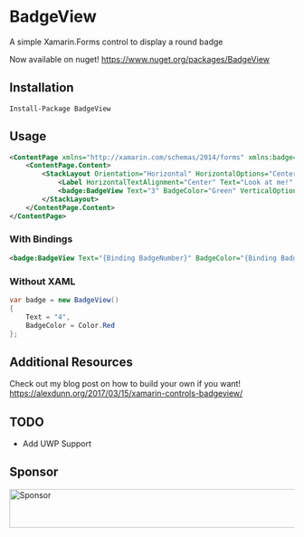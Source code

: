 # BadgeView
A simple Xamarin.Forms control to display a round badge

Now available on nuget! https://www.nuget.org/packages/BadgeView

## Installation

`Install-Package BadgeView`

## Usage

``` xml
<ContentPage xmlns="http://xamarin.com/schemas/2014/forms" xmlns:badge="clr-namespace:BadgeView.Shared;assembly=BadgeView.Shared" xmlns:x="http://schemas.microsoft.com/winfx/2009/xaml" x:Class="BadgeViewExample.BadgePage">
    <ContentPage.Content>
        <StackLayout Orientation="Horizontal" HorizontalOptions="CenterAndExpand" VerticalOptions="Center">
            <Label HorizontalTextAlignment="Center" Text="Look at me!" />
            <badge:BadgeView Text="3" BadgeColor="Green" VerticalOptions="Center" HorizontalOptions="End" />
        </StackLayout>
    </ContentPage.Content>
</ContentPage>
```

### With Bindings

``` xml
<badge:BadgeView Text="{Binding BadgeNumber}" BadgeColor="{Binding BadgeColor}" VerticalOptions="Center" HorizontalOptions="End" />
```

### Without XAML

``` csharp
var badge = new BadgeView()
{
    Text = "4",
    BadgeColor = Color.Red
};
```

## Additional Resources

Check out my blog post on how to build your own if you want! 
https://alexdunn.org/2017/03/15/xamarin-controls-badgeview/

## TODO

- Add UWP Support

## Sponsor

<a target='_blank' rel='nofollow' href='https://app.codesponsor.io/link/JvDSfZ39KwEWLYqSChESgBc9/SuavePirate/BadgeView'>
  <img alt='Sponsor' width='888' height='68' src='https://app.codesponsor.io/embed/JvDSfZ39KwEWLYqSChESgBc9/SuavePirate/BadgeView.svg' />
</a>


